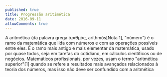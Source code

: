 ```yaml
---
published: true
title: Progressão aritimética
date: 2016-09-11
allowComments: true
---
```


A aritmética (da palavra grega ἀριθμός, arithmós[Nota 1], "número") é o ramo da matemática que lida com números e com as operações possíveis entre eles. É o ramo mais antigo e mais elementar da matemática, usado por quase todos, seja em tarefas do cotidiano, em cálculos científicos ou de negócios. Matemáticos profissionais, por vezes, usam o termo "aritmética superior"[1] quando se refere a resultados mais avançados relacionados à teoria dos números, mas isso não deve ser confundido com a aritmética 